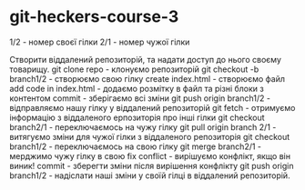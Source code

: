 # git-heckers-course-3
1/2 - номер своєї гілки
2/1 - номер чужої гілки

Створити віддалений репозиторій, та надати доступ до нього своєму товарищу.
git clone repo - клонуємо репозиторій
git checkout -b branch1/2 - створюємо свою гілку
create index.html - створюємо файл
add code in index.html - додаємо розмітку в файл та різні блоки з контентом
commit - зберігаємо всі зміни
git push origin branch1/2 - відправляємо нашу гілку у віддалений репозиторій
git fetch - отримуємо інформацію з віддаленого ерпозиторія про інші гілки
git checkout branch2/1 - переключаємось на чужу гілку
git pull origin branch 2/1 - витягуємо зміни для чужої гілки з віддаленого репозиторія
git checkout branch1/2 - переключаємось на свою гілку
git merge branch2/1 - мерджимо чужу гілку в свою
fix conflict - вирішуємо конфлікт, якщо він виник!
commit - зберегти зміни після вирішення конфлікту
git push origin branch1/2 - надіслати наші зміни у своїй гілці в віддалений репозиторій.
